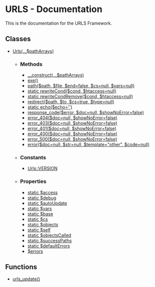# URLS - Documentation
This is the documentation for the URLS Framework.
## Classes
* [Urls(...$pathArrays)](https://github.com/urls-framework/URLS/blob/main/docs/classes/Urls.md)
  * ### Methods
    * [\_\_construct(...$pathArrays)](https://github.com/urls-framework/URLS/blob/main/docs/classes/methods/\_\_construct.md)
    * [exe()](https://github.com/urls-framework/URLS/blob/main/docs/classes/methods/exe.md)
    * [path($path, $file, $end=false, $cs=null, $vars=null)](https://github.com/urls-framework/URLS/blob/main/docs/classes/methods/path.md)
    * [static rewriteCond($cond, $htaccess=null)](https://github.com/urls-framework/URLS/blob/main/docs/classes/methods/rewriteCond.md)
    * [static rewriteCondRemove($cond, $htaccess=null)](https://github.com/urls-framework/URLS/blob/main/docs/classes/methods/rewriteCondRemove.md)
    * [redirect($path, $to, $cs=true, $type=null)](https://github.com/urls-framework/URLS/blob/main/docs/classes/methods/redirect.md)
    * [static echo($echo='')](https://github.com/urls-framework/URLS/blob/main/docs/classes/methods/echo.md)
    * [response_code($error, $doc=null, $showNoError=false)](https://github.com/urls-framework/URLS/blob/main/docs/classes/methods/response_code.md)
    * [error_404($doc=null, $showNoError=false)](https://github.com/urls-framework/URLS/blob/main/docs/classes/methods/error_404.md)
    * [error_403($doc=null, $showNoError=false)](https://github.com/urls-framework/URLS/blob/main/docs/classes/methods/error_403.md)
    * [error_401($doc=null, $showNoError=false)](https://github.com/urls-framework/URLS/blob/main/docs/classes/methods/error_401.md)
    * [error_400($doc=null, $showNoError=false)](https://github.com/urls-framework/URLS/blob/main/docs/classes/methods/error_400.md)
    * [error_500($doc=null, $showNoError=false)](https://github.com/urls-framework/URLS/blob/main/docs/classes/methods/error_500.md)
    * [error($doc=null, $str=null, $template="other", $code=null)](https://github.com/urls-framework/URLS/blob/main/docs/classes/methods/error.md)
  * ### Constants
    * [Urls::VERSION](https://github.com/urls-framework/URLS/blob/main/docs/classes/constants/VERSION.md)
  * ### Properties
    * [static $access](https://github.com/urls-framework/URLS/blob/main/docs/classes/properties/access.md)
    * [static $debug](https://github.com/urls-framework/URLS/blob/main/docs/classes/properties/debug.md)
    * [static $autoUpdate](https://github.com/urls-framework/URLS/blob/main/docs/classes/properties/autoUpdate.md)
    * [static $vars](https://github.com/urls-framework/URLS/blob/main/docs/classes/properties/vars.md)
    * [static $base](https://github.com/urls-framework/URLS/blob/main/docs/classes/properties/base.md)
    * [static $cs](https://github.com/urls-framework/URLS/blob/main/docs/classes/properties/cs.md)
    * [static $objects](https://github.com/urls-framework/URLS/blob/main/docs/classes/properties/objects.md)
    * [static $self](https://github.com/urls-framework/URLS/blob/main/docs/classes/properties/self.md)
    * [static $objectsCalled](https://github.com/urls-framework/URLS/blob/main/docs/classes/properties/objectsCalled.md)
    * [static $successPaths](https://github.com/urls-framework/URLS/blob/main/docs/classes/properties/successPaths.md)
    * [static $defaultErrors](https://github.com/urls-framework/URLS/blob/main/docs/classes/properties/defaultErrors.md)
    * [$errors](https://github.com/urls-framework/URLS/blob/main/docs/classes/properties/errors.md)
## Functions
* [urls_update()](https://github.com/urls-framework/URLS/blob/main/docs/functions/urls_update.md)
